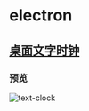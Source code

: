 # electron

## [桌面文字时钟](https://github.com/mkinit/electron/tree/main/text-clock)

### 预览

![text-clock](https://github.com/mkinit/electron/raw/main/text-clock/text-clock.gif)